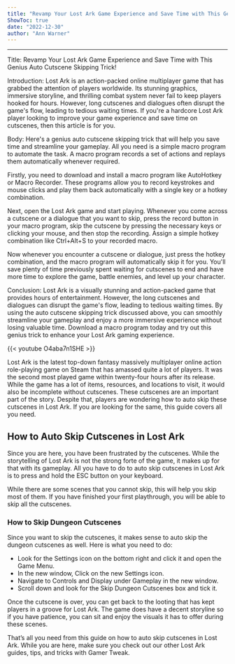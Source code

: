 ```yaml
---
title: "Revamp Your Lost Ark Game Experience and Save Time with This Genius Auto Cutscene Skipping Trick!"
ShowToc: true 
date: "2022-12-30"
author: "Ann Warner"
---
```

*****
Title: Revamp Your Lost Ark Game Experience and Save Time with This Genius Auto Cutscene Skipping Trick!

Introduction:
Lost Ark is an action-packed online multiplayer game that has grabbed the attention of players worldwide. Its stunning graphics, immersive storyline, and thrilling combat system never fail to keep players hooked for hours. However, long cutscenes and dialogues often disrupt the game's flow, leading to tedious waiting times. If you're a hardcore Lost Ark player looking to improve your game experience and save time on cutscenes, then this article is for you.

Body:
Here's a genius auto cutscene skipping trick that will help you save time and streamline your gameplay. All you need is a simple macro program to automate the task. A macro program records a set of actions and replays them automatically whenever required.

Firstly, you need to download and install a macro program like AutoHotkey or Macro Recorder. These programs allow you to record keystrokes and mouse clicks and play them back automatically with a single key or a hotkey combination.

Next, open the Lost Ark game and start playing. Whenever you come across a cutscene or a dialogue that you want to skip, press the record button in your macro program, skip the cutscene by pressing the necessary keys or clicking your mouse, and then stop the recording. Assign a simple hotkey combination like Ctrl+Alt+S to your recorded macro.

Now whenever you encounter a cutscene or dialogue, just press the hotkey combination, and the macro program will automatically skip it for you. You'll save plenty of time previously spent waiting for cutscenes to end and have more time to explore the game, battle enemies, and level up your character.

Conclusion:
Lost Ark is a visually stunning and action-packed game that provides hours of entertainment. However, the long cutscenes and dialogues can disrupt the game's flow, leading to tedious waiting times. By using the auto cutscene skipping trick discussed above, you can smoothly streamline your gameplay and enjoy a more immersive experience without losing valuable time. Download a macro program today and try out this genius trick to enhance your Lost Ark gaming experience.

{{< youtube O4aba7n1SHE >}} 



Lost Ark is the latest top-down fantasy massively multiplayer online action role-playing game on Steam that has amassed quite a lot of players. It was the second most played game within twenty-four hours after its release. While the game has a lot of items, resources, and locations to visit, it would also be incomplete without cutscenes. These cutscenes are an important part of the story. Despite that, players are wondering how to auto skip these cutscenes in Lost Ark. If you are looking for the same, this guide covers all you need.
 
## How to Auto Skip Cutscenes in Lost Ark
 

 
Since you are here, you have been frustrated by the cutscenes. While the storytelling of Lost Ark is not the strong forte of the game, it makes up for that with its gameplay. All you have to do to auto skip cutscenes in Lost Ark is to press and hold the ESC button on your keyboard.
 
While there are some scenes that you cannot skip, this will help you skip most of them. If you have finished your first playthrough, you will be able to skip all the cutscenes.
 
### How to Skip Dungeon Cutscenes
 
Since you want to skip the cutscenes, it makes sense to auto skip the dungeon cutscenes as well. Here is what you need to do:
 
- Look for the Settings icon on the bottom right and click it and open the Game Menu.
 - In the new window, Click on the new Settings icon.
 - Navigate to Controls and Display under Gameplay in the new window.
 - Scroll down and look for the Skip Dungeon Cutscenes box and tick it.

 
Once the cutscene is over, you can get back to the looting that has kept players in a groove for Lost Ark. The game does have a decent storyline so if you have patience, you can sit and enjoy the visuals it has to offer during these scenes.
 
That’s all you need from this guide on how to auto skip cutscenes in Lost Ark. While you are here, make sure you check out our other Lost Ark guides, tips, and tricks with Gamer Tweak.



